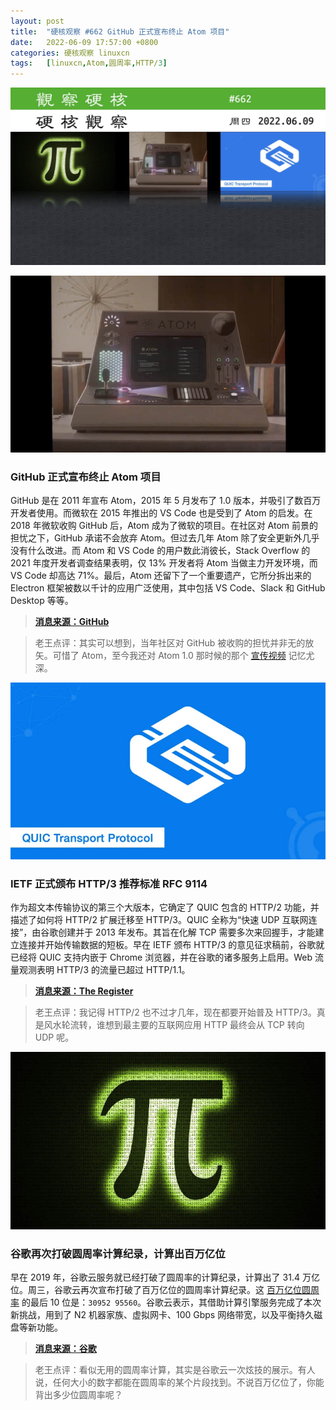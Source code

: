 ```yaml
---
layout: post
title:	"硬核观察 #662 GitHub 正式宣布终止 Atom 项目"
date:	2022-06-09 17:57:00 +0800 
categories:	硬核观察 linuxcn 
tags:	[linuxcn,Atom,圆周率,HTTP/3]
---
```



![](/Asserts/Images/album/202206/09/175605h54z885wfsllzlss.jpg)


![](/Asserts/Images/album/202206/09/175617hzxy71mcc1iymsiz.jpg)


### GitHub 正式宣布终止 Atom 项目


GitHub 是在 2011 年宣布 Atom，2015 年 5 月发布了 1.0 版本，并吸引了数百万开发者使用。而微软在 2015 年推出的 VS Code 也是受到了 Atom 的启发。在 2018 年微软收购 GitHub 后，Atom 成为了微软的项目。在社区对 Atom 前景的担忧之下，GitHub 承诺不会放弃 Atom。但过去几年 Atom 除了安全更新外几乎没有什么改进。而 Atom 和 VS Code 的用户数此消彼长，Stack Overflow 的 2021 年度开发者调查结果表明，仅 13% 开发者将 Atom 当做主力开发环境，而 VS Code 却高达 71%。最后，Atom 还留下了一个重要遗产，它所分拆出来的 Electron 框架被数以千计的应用广泛使用，其中包括 VS Code、Slack 和 GitHub Desktop 等等。



> 
> **[消息来源：GitHub](https://github.blog/2022-06-08-sunsetting-atom/)**
> 
> 
> 



> 
> 老王点评：其实可以想到，当年社区对 GitHub 被收购的担忧并非无的放矢。可惜了 Atom，至今我还对 Atom 1.0 那时候的那个 [宣传视频](/article-5828-1.html) 记忆尤深。
> 
> 
> 







![](/Asserts/Images/album/202206/09/175709x6bfgrwflxzd62kw.jpg)


### IETF 正式颁布 HTTP/3 推荐标准 RFC 9114


作为超文本传输协议的第三个大版本，它确定了 QUIC 包含的 HTTP/2 功能，并描述了如何将 HTTP/2 扩展迁移至 HTTP/3。QUIC 全称为“快速 UDP 互联网连接”，由谷歌创建并于 2013 年发布。其旨在化解 TCP 需要多次来回握手，才能建立连接并开始传输数据的短板。早在 IETF 颁布 HTTP/3 的意见征求稿前，谷歌就已经将 QUIC 支持内嵌于 Chrome 浏览器，并在谷歌的诸多服务上启用。Web 流量观测表明 HTTP/3 的流量已超过 HTTP/1.1。



> 
> **[消息来源：The Register](https://www.theregister.com/2022/06/07/http3_rfc_9114_published/)**
> 
> 
> 



> 
> 老王点评：我记得 HTTP/2 也不过才几年，现在都要开始普及 HTTP/3。真是风水轮流转，谁想到最主要的互联网应用 HTTP 最终会从 TCP 转向 UDP 呢。
> 
> 
> 


![](/Asserts/Images/album/202206/09/175720nke5jnyyy52uk9v3.jpg)


### 谷歌再次打破圆周率计算纪录，计算出百万亿位


早在 2019 年，谷歌云服务就已经打破了圆周率的计算纪录，计算出了 31.4 万亿位。周三，谷歌云再次宣布打破了百万亿位的圆周率计算纪录。这 [百万亿位圆周率](https://pi.delivery/) 的最后 10 位是：`30952 95560`。谷歌云表示，其借助计算引擎服务完成了本次新挑战，用到了 N2 机器家族、虚拟网卡、100 Gbps 网络带宽，以及平衡持久磁盘等新功能。



> 
> **[消息来源：谷歌](https://cloud.google.com/blog/products/compute/calculating-100-trillion-digits-of-pi-on-google-cloud)**
> 
> 
> 



> 
> 老王点评：看似无用的圆周率计算，其实是谷歌云一次炫技的展示。有人说，任何大小的数字都能在圆周率的某个片段找到。不说百万亿位了，你能背出多少位圆周率呢？
> 
> 
>
